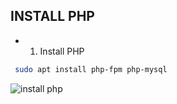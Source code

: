 ## INSTALL PHP 

* 1. Install PHP

```bash
 sudo apt install php-fpm php-mysql
```

<img src="../../images/nginx-install-php.PNG" alt="install php">